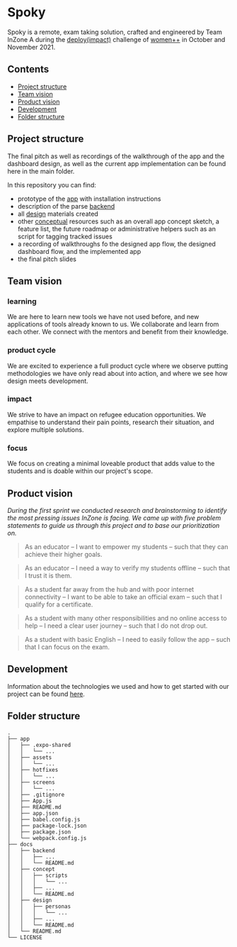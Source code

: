 # Spoky

Spoky is a remote, exam taking solution, crafted and engineered by Team InZone A during the [deploy(impact)](https://www.womenplusplus.ch/deploy-impact) challenge of [women++](https://www.womenplusplus.ch/) in October and November 2021.

## Contents

- [Project structure](#projS)
- [Team vision](#teamV)
- [Product vision](#productV)
- [Development](#dev)
- [Folder structure](#folderS)


<a name="projS"><h2>Project structure</h2></a>

The final pitch as well as recordings of the walkthrough of the app and the dashboard design, as well as the current app implementation can be found here in the main folder.

In this repository you can find:
- prototype of the [app](/app/) with installation instructions
- description of the parse [backend](/backend/)
- all [design](/design/) materials created
- other [conceptual](/concept/) resources such as an overall app concept sketch, a feature list, the future roadmap or administrative helpers such as an script for tagging tracked issues
- a recording of walkthroughs fo the designed app flow, the designed dashboard flow, and the implemented app
- the final pitch slides


<a name="teamV"><h2>Team vision</h2></a>

### learning
We are here to learn new tools we have not used before, and new applications of tools already known to us. We collaborate and learn from each other. We connect with the mentors and benefit from their knowledge.

### product cycle
We are excited to experience a full product cycle where we observe putting methodologies we have only read about into action, and where we see how design meets development.

### impact
We strive to have an impact on refugee education opportunities. We empathise to understand their pain points, research their situation, and explore multiple solutions.

### focus
We focus on creating a minimal loveable product that adds value to the students and is doable within our project's scope.


<a name="productV"><h2>Product vision</h2></a>

*During the first sprint we conducted research and brainstorming to identify the most pressing issues InZone is facing. We came up with five problem statements to guide us through this project and to base our prioritization on.*

> As an educator &ndash; I want to empower my students &ndash; such that they can achieve their higher goals.

> As an educator &ndash; I need a way to verify my students offline &ndash; such that I trust it is them.

> As a student far away from the hub and with poor internet connectivity &ndash; I want to be able to take an official exam &ndash; such that I qualify for a certificate.

> As a student with many other responsibilities and no online access to help &ndash; I need a clear user journey &ndash; such that I do not drop out.

> As a student with basic English &ndash; I need to easily follow the app &ndash; such that I can focus on the exam.


<a name="dev"><h2>Development</h2></a>

Information about the technologies we used and how to get started with our project can be found [here](/app/README.md).


<a name="folderS"><h2>Folder structure</h2></a>

```
.
├── app
│   ├── .expo-shared
│   │   └── ...
│   ├── assets
│   │   └── ...
│   ├── hotfixes
│   │   └── ...
│   ├── screens
│   │   └── ...
│   ├── .gitignore
│   ├── App.js
│   ├── README.md
│   ├── app.json
│   ├── babel.config.js
│   ├── package-lock.json
│   ├── package.json
│   └── webpack.config.js
├── docs
│   ├── backend
│   │   ├── ...
│   │   └── README.md
│   ├── concept
│   │   ├── scripts
│   │   │   └── ...
│   │   ├── ...
│   │   └── README.md
│   ├── design
│   │   ├── personas
│   │   │   └── ...
│   │   ├── ...
│   │   └── README.md
│   └── README.md
└── LICENSE
```
